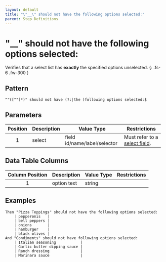 ```yaml
---
layout: default
title: "\"__\" should not have the following options selected:"
parent: Step Definitions
---
```


# "\_\_" should not have the following options selected:

Verifies that a select list has **exactly** the specified options unselected.
{: .fs-6 .fw-300 }

## Pattern

```
^"([^"]*)" should not have (?:|the )following options selected:$
```

## Parameters

| Position | Description | Value Type                   | Restrictions                                                                     |
| :------: | ----------- | ---------------------------- | -------------------------------------------------------------------------------- |
|    1     | select      | field id/name/label/selector | Must refer to a [select field]({{site.baseurl}}/field_types.html#select-fields). |

## Data Table Columns

| Column Position | Description | Value Type | Restrictions |
| :-------------: | ----------- | ---------- | ------------ |
|        1        | option text | string     |              |

## Examples

```gherkin
Then "Pizza Toppings" should not have the following options selected:
    | pepperonis   |
    | bell peppers |
    | onions       |
    | hamburger    |
    | black olives |
And "Condiments" should not have following options selected:
    | Italian seasoning           |
    | Garlic butter dipping sauce |
    | Ranch dressing              |
    | Marinara sauce              |
```